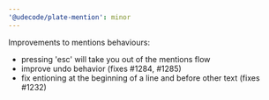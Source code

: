 ```yaml
---
'@udecode/plate-mention': minor
---
```


Improvements to mentions behaviours:

- pressing 'esc' will take you out of the mentions flow
- improve undo behavior (fixes #1284, #1285)
- fix entioning at the beginning of a line and before other text (fixes #1232)
